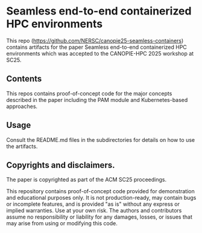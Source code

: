 # Seamless end-to-end containerized HPC environments 

This repo (https://github.com/NERSC/canopie25-seamless-containers) contains artifacts for the paper 
Seamless end-to-end containerized HPC environments
which was accepted to the CANOPIE-HPC 2025 workshop at SC25.

## Contents

This repos contains proof-of-concept code for the major concepts described in the paper including the PAM module and Kubernetes-based approaches.

## Usage

Consult the README.md files in the subdirectories for details on how to use the artifacts.

## Copyrights and disclaimers.

The paper is copyrighted as part of the ACM SC25 proceedings.

This repository contains proof-of-concept code provided for demonstration and educational purposes only. It is not production-ready, may contain bugs or incomplete features, and is provided "as is" without any express or implied warranties. Use at your own risk. The authors and contributors assume no responsibility or liability for any damages, losses, or issues that may arise from using or modifying this code.


